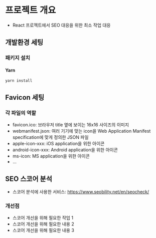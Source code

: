 # 프로젝트 개요

- React 프로젝트에서 SEO 대응을 위한 최소 작업 대응

## 개발환경 세팅

### 패키지 설치

#### Yarn

```
yarn install
```

## Favicon 세팅

### 각 파일의 역할

- favicon.ico: 브라우저 title 옆에 보이는 16x16 사이즈의 이미지
- webmanifest.json: 여러 기기에 맞는 icon을 Web Application Manifest specification에 맞게 정의한 JSON 파일
- apple-icon-xxx: iOS application을 위한 아이콘
- android-icon-xxx: Android application을 위한 아이콘
- ms-icon: MS application을 위한 아이콘
- ...

## SEO 스코어 분석

- 스코어 분석에 사용한 서비스: https://www.seobility.net/en/seocheck/

### 개선점

- 스코어 개선을 위해 필요한 작업 1
- 스코어 개선을 위해 필요한 내용 2
- 스코어 개선을 위해 필요한 내용 3
